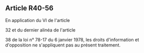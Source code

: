 Article R40-56
----
En application du VI de l'article

32 et du dernier alinéa de l'article

38 de la loi n° 78-17 du 6 janvier 1978, les droits d'information et
d'opposition ne s'appliquent pas au présent traitement.
